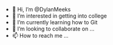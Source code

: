- 👋 Hi, I’m @DylanMeeks
- 👀 I’m interested in getting into college
- 🌱 I’m currently learning how to Git
- 💞️ I’m looking to collaborate on ...
- 📫 How to reach me ...

<!---
DylanMeeks/DylanMeeks is a ✨ special ✨ repository because its `README.md` (this file) appears on your GitHub profile.
You can click the Preview link to take a look at your changes.
--->
